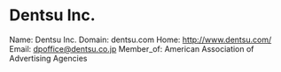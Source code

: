 
# Dentsu Inc.

Name: Dentsu Inc.
Domain: dentsu.com
Home: http://www.dentsu.com/
Email: dpoffice@dentsu.co.jp
Member_of: American Association of Advertising Agencies
